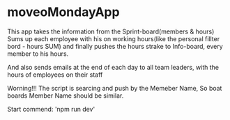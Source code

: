 # moveoMondayApp


This app takes the information from the Sprint-board(members & hours)
Sums up each employee with his on working hours(like the personal fillter bord - hours SUM)
and finally pushes the hours strake to Info-board, every member to his hours.

And also sends emails at the end of each day to all team leaders,
with the hours of employees on their staff

Worning!!!
The script is searcing and push by the Memeber Name, So boat boards Member Name should be similar.


Start commend: 'npm run dev'